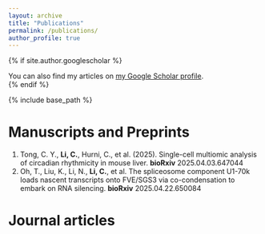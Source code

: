 ```yaml
---
layout: archive
title: "Publications"
permalink: /publications/
author_profile: true
---
```


{% if site.author.googlescholar %}
  <div class="wordwrap">You can also find my articles on <a href="https://scholar.google.com/citations?user=MFLCZ_0AAAAJ&hl=en">my Google Scholar profile</a>.</div>
{% endif %}

{% include base_path %}

Manuscripts and Preprints
======
1. Tong, C. Y., **Li, C.**, Hurni, C., et al. (2025). Single-cell multiomic analysis of circadian rhythmicity in mouse liver. **bioRxiv** 2025.04.03.647044
2. Oh, T., Liu, K., Li, N., **Li, C.**, et al. The spliceosome component U1-70k loads nascent transcripts onto FVE/SGS3 via co-condensation to embark on RNA silencing. **bioRxiv** 2025.04.22.650084

Journal articles
======

